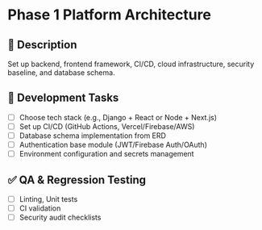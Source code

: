 # Phase 1 Platform Architecture

## 📘 Description
Set up backend, frontend framework, CI/CD, cloud infrastructure, security baseline, and database schema.

## 🔨 Development Tasks
- [ ] Choose tech stack (e.g., Django + React or Node + Next.js)
- [ ] Set up CI/CD (GitHub Actions, Vercel/Firebase/AWS)
- [ ] Database schema implementation from ERD
- [ ] Authentication base module (JWT/Firebase Auth/OAuth)
- [ ] Environment configuration and secrets management

## ✅ QA & Regression Testing
- [ ] Linting, Unit tests
- [ ] CI validation
- [ ] Security audit checklists
